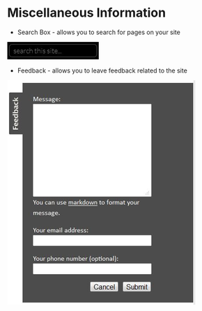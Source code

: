 # Miscellaneous Information
 
* Search Box - allows you to search for pages on your site

![Alt Text](https://github.com/concordia-publishing-house/unite-help/raw/master//images/searchthissite.JPG "")

* Feedback - allows you to leave feedback related to the site

![Alt Text](https://github.com/concordia-publishing-house/unite-help/raw/master//images/Feedback.JPG "")
